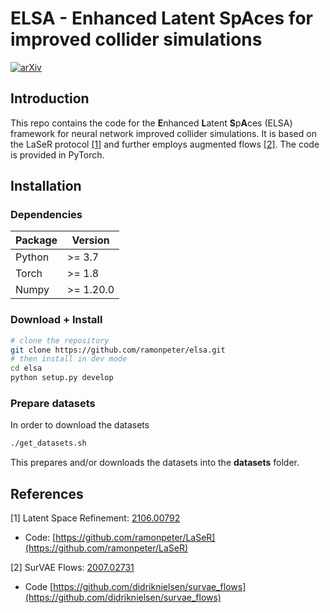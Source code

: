 # ELSA - Enhanced Latent SpAces for improved collider simulations


[![arXiv](http://img.shields.io/badge/arXiv-2305.xxxx-B31B1B.svg)](https://arxiv.org/abs/23??)

## Introduction

This repo contains the code for the **E**nhanced **L**atent **S**p**A**ces (ELSA) framework
for neural network improved collider simulations. It is based on the LaSeR protocol [[1]](#laser) and
further employs augmented flows [[2]](#survae). The code is provided in PyTorch. 

## Installation

### Dependencies

**Package**     | **Version**
----------------|-------------------------------------------------
Python          | >= 3.7
Torch           | >= 1.8
Numpy           | >= 1.20.0 


### Download + Install

```sh
# clone the repository
git clone https://github.com/ramonpeter/elsa.git
# then install in dev mode
cd elsa
python setup.py develop
```

### Prepare datasets

In order to download the datasets

```bash
./get_datasets.sh
```
   
This prepares and/or downloads the datasets into the **datasets** folder.



## References 

<a name="laser">[1]</a> Latent Space Refinement: [2106.00792](https://arxiv.org/abs/2106.00792)
   - Code: [https://github.com/ramonpeter/LaSeR](https://github.com/ramonpeter/LaSeR)

<a name="survae">[2]</a> SurVAE Flows: [2007.02731](https://arxiv.org/abs/2007.02731)
   - Code [https://github.com/didriknielsen/survae_flows](https://github.com/didriknielsen/survae_flows)
